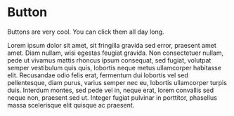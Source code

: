 # Button

Buttons are very cool. You can click them all day long.

<snippet id='button-snippet'/>

Lorem ipsum dolor sit amet, sit fringilla gravida sed error, praesent amet amet. Diam nullam, wisi egestas feugiat gravida. Non consectetuer nullam, pede ut vivamus mattis rhoncus ipsum consequat, sed fugiat, volutpat semper vestibulum quis quis, lobortis neque metus ullamcorper habitasse elit. Recusandae odio felis erat, fermentum dui lobortis vel sed pellentesque, diam purus, varius semper nec eu, lobortis ullamcorper turpis duis. Interdum montes, sed pede vel in, neque erat, lorem convallis sed neque non, praesent sed ut. Integer fugiat pulvinar in porttitor, phasellus massa scelerisque elit quisque ac praesent.